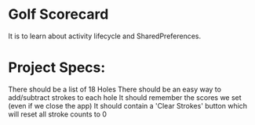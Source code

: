 # Golf Scorecard
It is to learn about activity lifecycle and SharedPreferences.

# Project Specs:

There should be a list of 18 Holes
There should be an easy way to add/subtract strokes to each hole
It should remember the scores we set (even if we close the app)
It should contain a 'Clear Strokes' button which will reset all stroke counts to 0
